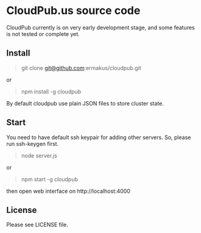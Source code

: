 CloudPub.us source code
=======================

CloudPub currently is on very early development stage, and some features is not tested or complete yet.

Install
-------

> git clone git@github.com:ermakus/cloudpub.git

or

> npm install -g cloudpub


By default cloudpub use plain JSON files to store cluster state.

Start
-----
You need to have default ssh keypair for adding other servers.
So, please run ssh-keygen first.

> node server.js

or

> npm start -g cloudpub

then open web interface on http://localhost:4000

License
-------

Please see LICENSE file.
